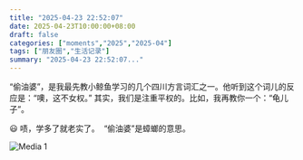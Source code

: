 ```yaml
---
title: "2025-04-23 22:52:07"
date: 2025-04-23T10:00:00+08:00
draft: false
categories: ["moments","2025","2025-04"]
tags: ["朋友圈","生活记录"]
summary: "2025-04-23 22:52:07..."
---
```


“偷油婆”，是我最先教小鲸鱼学习的几个四川方言词汇之一。
​他听到这个词儿的反应是：“噢，这不女权。”
其实，我们是注重平权的。比如，我再教你一个：“龟儿子”。

​😃 啧，学多了就老实了。
​
“​偷油婆”是蟑螂的意思。

![Media 1](/Moments/photos/2025-04-23/202504232252070.jpg)

